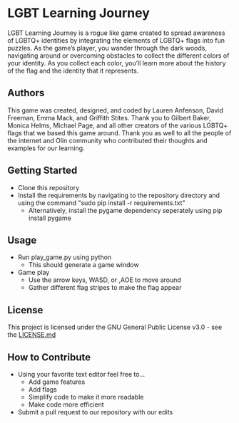 # LGBT Learning Journey
LGBT Learning Journey is a rogue like game created to spread
awareness of LGBTQ+ identities by integrating the elements
of LGBTQ+ flags into fun puzzles. As the game’s player, you
wander through the dark woods, navigating around or overcoming
obstacles to collect the different colors of your identity.
As you collect each color, you’ll learn more about the
history of the flag and the identity that it represents.

## Authors
This game was created, designed, and coded by Lauren Anfenson,
David Freeman, Emma Mack, and Griffith Stites. Thank you to
Gilbert Baker, Monica Helms, Michael Page, and all other
creators of the various LGBTQ+ flags that we based this game
around. Thank you as well to all the people of the internet
and Olin community who contributed their thoughts and examples
for our learning.

## Getting Started
* Clone this repository
* Install the requirements by navigating to the repository
directory and using the command "sudo pip install -r requirements.txt"
  * Alternatively, install the pygame dependency seperately
  using pip install pygame

## Usage
* Run play_game.py using python
  * This should generate a game window
* Game play
  * Use the arrow keys, WASD, or ,AOE to move around
  * Gather different flag stripes to make the flag appear

## License
This project is licensed under the GNU General Public
License v3.0 - see the [LICENSE.md](https://github.com/sd19spring/final-project-david-emma-griffith-lauren/blob/master/LICENSE)

## How to Contribute
* Using your favorite text editor feel free to...
  * Add game features
  * Add flags
  * Simplify code to make it more readable
  * Make code more efficient
* Submit a pull request to our repository with our edits
